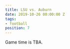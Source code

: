 ```yaml
---
title: LSU vs. Auburn
date: 2019-10-26 00:00:00 Z
tags:
- football
position: 7
---
```


Game time is TBA.
